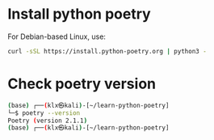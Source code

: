 # Install python poetry

For Debian-based Linux, use:

```bash
curl -sSL https://install.python-poetry.org | python3 -
```

# Check poetry version

```bash
(base) ┌──(klx㉿kali)-[~/learn-python-poetry]
└─$ poetry --version
Poetry (version 2.1.1)
(base) ┌──(klx㉿kali)-[~/learn-python-poetry]
```
